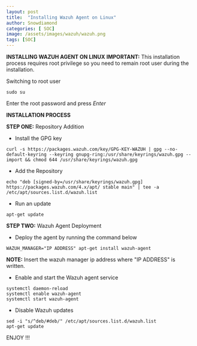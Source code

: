 ```yaml
---
layout: post
title:  "Installing Wazuh Agent on Linux"
author: Snowdiamond
categories: [ SOC]
image: /assets/images/wazuh/wazuh.png
tags: [SOC]
---
```

**INSTALLING WAZUH AGENT ON LINUX**
**IMPORTANT:** This installation process requires root privilege so you need to remain root user during the installation.

Switching to root user 

```
sudo su
```

Enter the root password and press *Enter*

**INSTALLATION PROCESS**

**STEP ONE:** Repository Addition 

- Install the GPG key

```
curl -s https://packages.wazuh.com/key/GPG-KEY-WAZUH | gpg --no-default-keyring --keyring gnupg-ring:/usr/share/keyrings/wazuh.gpg --import && chmod 644 /usr/share/keyrings/wazuh.gpg
```

- Add the Repository

```
echo "deb [signed-by=/usr/share/keyrings/wazuh.gpg] https://packages.wazuh.com/4.x/apt/ stable main" | tee -a /etc/apt/sources.list.d/wazuh.list
```

- Run an update

```
apt-get update
```
**STEP TWO:** Wazuh Agent Deployment

- Deploy the agent by running the command below
```
WAZUH_MANAGER="IP ADDRESS" apt-get install wazuh-agent
```
**NOTE:** Insert the wazuh manager ip address where "IP ADDRESS" is written.

- Enable and start the Wazuh agent service
```
systemctl daemon-reload
systemctl enable wazuh-agent
systemctl start wazuh-agent
```

- Disable Wazuh updates
```
sed -i "s/^deb/#deb/" /etc/apt/sources.list.d/wazuh.list
apt-get update
```
ENJOY !!!